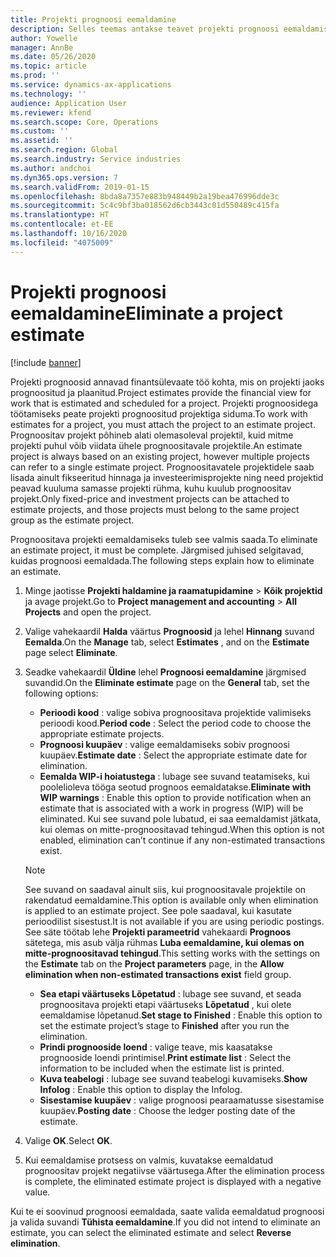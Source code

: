 ```yaml
---
title: Projekti prognoosi eemaldamine
description: Selles teemas antakse teavet projekti prognoosi eemaldamise kohta pärast selle valmimist.
author: Yowelle
manager: AnnBe
ms.date: 05/26/2020
ms.topic: article
ms.prod: ''
ms.service: dynamics-ax-applications
ms.technology: ''
audience: Application User
ms.reviewer: kfend
ms.search.scope: Core, Operations
ms.custom: ''
ms.assetid: ''
ms.search.region: Global
ms.search.industry: Service industries
ms.author: andchoi
ms.dyn365.ops.version: 7
ms.search.validFrom: 2019-01-15
ms.openlocfilehash: 8bda8a7357e883b948449b2a19bea476996dde3c
ms.sourcegitcommit: 5c4c9bf3ba018562d6cb3443c01d550489c415fa
ms.translationtype: HT
ms.contentlocale: et-EE
ms.lasthandoff: 10/16/2020
ms.locfileid: "4075009"
---
```

# <a name="eliminate-a-project-estimate"></a><span data-ttu-id="cdc1b-103">Projekti prognoosi eemaldamine</span><span class="sxs-lookup"><span data-stu-id="cdc1b-103">Eliminate a project estimate</span></span>

[!include [banner](../includes/banner.md)]

<span data-ttu-id="cdc1b-104">Projekti prognoosid annavad finantsülevaate töö kohta, mis on projekti jaoks prognoositud ja plaanitud.</span><span class="sxs-lookup"><span data-stu-id="cdc1b-104">Project estimates provide the financial view for work that is estimated and scheduled for a project.</span></span> <span data-ttu-id="cdc1b-105">Projekti prognoosidega töötamiseks peate projekti prognoositud projektiga siduma.</span><span class="sxs-lookup"><span data-stu-id="cdc1b-105">To work with estimates for a project, you must attach the project to an estimate project.</span></span> <span data-ttu-id="cdc1b-106">Prognoositav projekt põhineb alati olemasoleval projektil, kuid mitme projekti puhul võib viidata ühele prognoositavale projektile.</span><span class="sxs-lookup"><span data-stu-id="cdc1b-106">An estimate project is always based on an existing project, however multiple projects can refer to a single estimate project.</span></span> <span data-ttu-id="cdc1b-107">Prognoositavatele projektidele saab lisada ainult fikseeritud hinnaga ja investeerimisprojekte ning need projektid peavad kuuluma samasse projekti rühma, kuhu kuulub prognoositav projekt.</span><span class="sxs-lookup"><span data-stu-id="cdc1b-107">Only fixed-price and investment projects can be attached to estimate projects, and those projects must belong to the same project group as the estimate project.</span></span>

<span data-ttu-id="cdc1b-108">Prognoositava projekti eemaldamiseks tuleb see valmis saada.</span><span class="sxs-lookup"><span data-stu-id="cdc1b-108">To eliminate an estimate project, it must be complete.</span></span> <span data-ttu-id="cdc1b-109">Järgmised juhised selgitavad, kuidas prognoosi eemaldada.</span><span class="sxs-lookup"><span data-stu-id="cdc1b-109">The following steps explain how to eliminate an estimate.</span></span>

1. <span data-ttu-id="cdc1b-110">Minge jaotisse **Projekti haldamine ja raamatupidamine** > **Kõik projektid** ja avage projekt.</span><span class="sxs-lookup"><span data-stu-id="cdc1b-110">Go to **Project management and accounting** > **All Projects** and open the project.</span></span> 
2. <span data-ttu-id="cdc1b-111">Valige vahekaardil **Halda** väärtus **Prognoosid** ja lehel **Hinnang** suvand **Eemalda**.</span><span class="sxs-lookup"><span data-stu-id="cdc1b-111">On the **Manage** tab, select **Estimates** , and on the **Estimate** page select **Eliminate**.</span></span>
3. <span data-ttu-id="cdc1b-112">Seadke vahekaardil **Üldine** lehel **Prognoosi eemaldamine** järgmised suvandid.</span><span class="sxs-lookup"><span data-stu-id="cdc1b-112">On the **Eliminate estimate** page on the **General** tab, set the following options:</span></span>

   - <span data-ttu-id="cdc1b-113">**Perioodi kood** : valige sobiva prognoositava projektide valimiseks perioodi kood.</span><span class="sxs-lookup"><span data-stu-id="cdc1b-113">**Period code** : Select the period code to choose the appropriate estimate projects.</span></span> 
   - <span data-ttu-id="cdc1b-114">**Prognoosi kuupäev** : valige eemaldamiseks sobiv prognoosi kuupäev.</span><span class="sxs-lookup"><span data-stu-id="cdc1b-114">**Estimate date** : Select the appropriate estimate date for elimination.</span></span>
   - <span data-ttu-id="cdc1b-115">**Eemalda WIP-i hoiatustega** : lubage see suvand teatamiseks, kui poolelioleva tööga seotud prognoos eemaldatakse.</span><span class="sxs-lookup"><span data-stu-id="cdc1b-115">**Eliminate with WIP warnings** : Enable this option to provide notification when an estimate that is associated with a work in progress (WIP) will be eliminated.</span></span> <span data-ttu-id="cdc1b-116">Kui see suvand pole lubatud, ei saa eemaldamist jätkata, kui olemas on mitte-prognoositavad tehingud.</span><span class="sxs-lookup"><span data-stu-id="cdc1b-116">When this option is not enabled, elimination can’t continue if any non-estimated transactions exist.</span></span> 
   > [!NOTE]
   > <span data-ttu-id="cdc1b-117">See suvand on saadaval ainult siis, kui prognoositavale projektile on rakendatud eemaldamine.</span><span class="sxs-lookup"><span data-stu-id="cdc1b-117">This option is available only when elimination is applied to an estimate project.</span></span> <span data-ttu-id="cdc1b-118">See pole saadaval, kui kasutate perioodilist sisestust.</span><span class="sxs-lookup"><span data-stu-id="cdc1b-118">It is not available if you are using periodic postings.</span></span> <span data-ttu-id="cdc1b-119">See säte töötab lehe **Projekti parameetrid** vahekaardi **Prognoos** sätetega, mis asub välja rühmas **Luba eemaldamine, kui olemas on mitte-prognoositavad tehingud**.</span><span class="sxs-lookup"><span data-stu-id="cdc1b-119">This setting works with the settings on the **Estimate** tab on the **Project parameters** page, in the **Allow elimination when non-estimated transactions exist** field group.</span></span>
   - <span data-ttu-id="cdc1b-120">**Sea etapi väärtuseks Lõpetatud** : lubage see suvand, et seada prognoositava projekti etapi väärtuseks **Lõpetatud** , kui olete eemaldamise lõpetanud.</span><span class="sxs-lookup"><span data-stu-id="cdc1b-120">**Set stage to Finished** : Enable this option to set the estimate project’s stage to **Finished** after you run the elimination.</span></span>
   - <span data-ttu-id="cdc1b-121">**Prindi prognooside loend** : valige teave, mis kaasatakse prognooside loendi printimisel.</span><span class="sxs-lookup"><span data-stu-id="cdc1b-121">**Print estimate list** : Select the information to be included when the estimate list is printed.</span></span>
   - <span data-ttu-id="cdc1b-122">**Kuva teabelogi** : lubage see suvand teabelogi kuvamiseks.</span><span class="sxs-lookup"><span data-stu-id="cdc1b-122">**Show Infolog** : Enable this option to display the Infolog.</span></span>
   - <span data-ttu-id="cdc1b-123">**Sisestamise kuupäev** : valige prognoosi pearaamatusse sisestamise kuupäev.</span><span class="sxs-lookup"><span data-stu-id="cdc1b-123">**Posting date** : Choose the ledger posting date of the estimate.</span></span>

4.  <span data-ttu-id="cdc1b-124">Valige **OK**.</span><span class="sxs-lookup"><span data-stu-id="cdc1b-124">Select **OK**.</span></span>
5. <span data-ttu-id="cdc1b-125">Kui eemaldamise protsess on valmis, kuvatakse eemaldatud prognoositav projekt negatiivse väärtusega.</span><span class="sxs-lookup"><span data-stu-id="cdc1b-125">After the elimination process is complete, the eliminated estimate project is displayed with a negative value.</span></span> 

<span data-ttu-id="cdc1b-126">Kui te ei soovinud prognoosi eemaldada, saate valida eemaldatud prognoosi ja valida suvandi **Tühista eemaldamine**.</span><span class="sxs-lookup"><span data-stu-id="cdc1b-126">If you did not intend to eliminate an estimate, you can select the eliminated estimate and select **Reverse elimination**.</span></span>   

